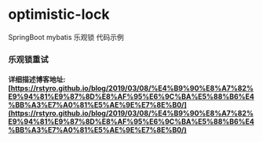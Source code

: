 # optimistic-lock
SpringBoot mybatis 乐观锁 代码示例

### 乐观锁重试   
#### 详细描述博客地址:[https://rstyro.github.io/blog/2019/03/08/%E4%B9%90%E8%A7%82%E9%94%81%E9%87%8D%E8%AF%95%E6%9C%BA%E5%88%B6%E4%BB%A3%E7%A0%81%E5%AE%9E%E7%8E%B0/](https://rstyro.github.io/blog/2019/03/08/%E4%B9%90%E8%A7%82%E9%94%81%E9%87%8D%E8%AF%95%E6%9C%BA%E5%88%B6%E4%BB%A3%E7%A0%81%E5%AE%9E%E7%8E%B0/)
